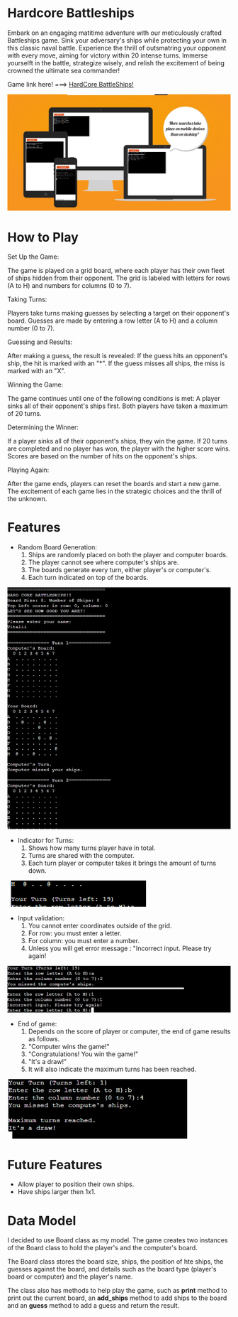 # Hardcore Battleships

Embark on an engaging matitime adventure with our meticulously crafted Battleships game.
Sink your adversary's ships while protecting your own in this classic naval battle.
Experience the thrill of outsmatring your opponent with every move, aiming for victory within 20 intense turns.
Immerse yourselft in the battle, strategize wisely, and relish the excitement of being crowned the ultimate sea commander!

Game link here! ===> [HardCore BattleShips!](https://hardcorebattleships-92d1b8be4b51.herokuapp.com/)

![Alt Text](assets/images/responsive%20battle.jpg)

# How to Play

Set Up the Game:

The game is played on a grid board, where each player has their own fleet of ships hidden from their opponent.
The grid is labeled with letters for rows (A to H) and numbers for columns (0 to 7).

Taking Turns:

Players take turns making guesses by selecting a target on their opponent's board.
Guesses are made by entering a row letter (A to H) and a column number (0 to 7).

Guessing and Results:

After making a guess, the result is revealed:
If the guess hits an opponent's ship, the hit is marked with an "*".
If the guess misses all ships, the miss is marked with an "X".

Winning the Game:

The game continues until one of the following conditions is met:
A player sinks all of their opponent's ships first.
Both players have taken a maximum of 20 turns.

Determining the Winner:

If a player sinks all of their opponent's ships, they win the game.
If 20 turns are completed and no player has won, the player with the higher score wins.
Scores are based on the number of hits on the opponent's ships.

Playing Again:

After the game ends, players can reset the boards and start a new game.
The excitement of each game lies in the strategic choices and the thrill of the unknown.

# Features

<ul>
    <li>Random Board Generation:
        <ol>
            <li>Ships are randomly placed on both the player and computer boards.
            <li>The player cannot see where computer's ships are.
            <li>The boards generate every turn, either player's or computer's.
            <li>Each turn indicated on top of the boards.
        </ol>
</ul>

![Alt Text](assets/images/gen_board_game.jpg)

<ul>
    <li>Indicator for Turns:
        <ol>
            <li>Shows how many turns player have in total.
            <li>Turns are shared with the computer.
            <li>Each turn player or computer takes it brings the amount of turns down.
        </ol>
</ul>

![Alt Text](assets/images/turns.png)

<ul>
    <li>Input validation:
        <ol>
            <li>You cannot enter coordinates outside of the grid.
            <li>For row: you must enter a letter.
            <li>For column: you must enter a number.
            <li>Unless you will get error message : "Incorrect input. Please try again!
        </ol>
</ul>

![Alt Text](assets/images/validation.jpg)

<ul>
    <li>End of game:
        <ol>
            <li>Depends on the score of player or computer, the end of game results as follows.
            <li>"Computer wins the game!"
            <li>"Congratulations! You win the game!"
            <li>"It's a draw!"
            <li>It will also indicate the maximum turns has been reached. 
        </ol>
</ul>

![Alt Text](assets/images/endofgame.jpg)

# Future Features

<ul>
    <li>Allow player to position their own ships.
    <li>Have ships larger then 1x1.
</ul>

# Data Model

I decided to use Board class as my model. The game creates two instances of the Board class to hold the player's and 
the computer's board.

The Board class stores the board size, ships, the position of hte ships, the guesses against the board,
and details such as the board type (player's board or computer) and the player's name.

The class also has methods to help play the game, such as <strong>print</strong> method to print out the current board,
an <strong>add_ships</strong> method to add ships to the board and an <strong>guess</strong> method to add a guess and return the result.

